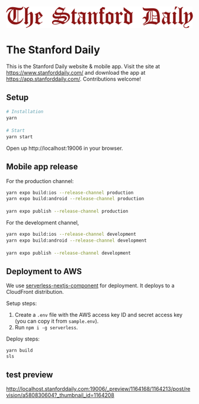 [![The Stanford Daily logo](https://github.com/TheStanfordDaily/stanforddaily-graphic-assets/raw/master/DailyLogo/DailyLogo.png)](https://www.stanforddaily.com/)

# The Stanford Daily

This is the Stanford Daily website & mobile app. Visit the site at https://www.stanforddaily.com/ and download the app at https://app.stanforddaily.com/. Contributions welcome!

## Setup

```bash
# Installation
yarn

# Start
yarn start
```

Open up http://localhost:19006 in your browser.

## Mobile app release

For the production channel:

```bash
yarn expo build:ios --release-channel production
yarn expo build:android --release-channel production

yarn expo publish --release-channel production
```

For the development channel,

```bash
yarn expo build:ios --release-channel development
yarn expo build:android --release-channel development

yarn expo publish --release-channel development
```

## Deployment to AWS

We use [serverless-nextjs-component](https://github.com/danielcondemarin/serverless-next.js/tree/master/packages/serverless-nextjs-component) for deployment. It deploys to a CloudFront distribution.

Setup steps:

1. Create a `.env` file with the AWS access key ID and secret access key (you can copy it from `sample.env`).
1. Run `npm i -g serverless`.

Deploy steps:

```
yarn build
sls
```

## test preview

http://localhost.stanforddaily.com:19006/_preview/1164168/1164213/post/revision/a580830604?_thumbnail_id=1164208
